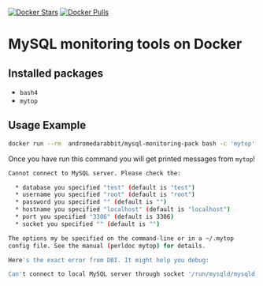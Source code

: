[![Docker Stars](https://img.shields.io/docker/stars/andromedarabbit/mysql-monitoring-pack.svg?style=flat-square)](https://hub.docker.com/r/andromedarabbit/mysql-monitoring-pack/)
[![Docker Pulls](https://img.shields.io/docker/pulls/andromedarabbit/mysql-monitoring-pack.svg?style=flat-square)](https://hub.docker.com/r/andromedarabbit/mysql-monitoring-pack/)



# MySQL monitoring tools on Docker

## Installed packages

* `bash4`
* `mytop`

## Usage Example

```bash
docker run --rm  andromedarabbit/mysql-monitoring-pack bash -c 'mytop'
```

Once you have run this command you will get printed messages from `mytop`!

```bash
Cannot connect to MySQL server. Please check the:

  * database you specified "test" (default is "test")
  * username you specified "root" (default is "root")
  * password you specified "" (default is "")
  * hostname you specified "localhost" (default is "localhost")
  * port you specified "3306" (default is 3306)
  * socket you specified "" (default is "")

The options my be specified on the command-line or in a ~/.mytop
config file. See the manual (perldoc mytop) for details.

Here's the exact error from DBI. It might help you debug:

Can't connect to local MySQL server through socket '/run/mysqld/mysqld.sock' (2 "No such file or directory")
```
